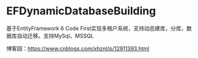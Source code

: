 # EFDynamicDatabaseBuilding
基于EntityFramework 6 Code First实现多租户系统，支持动态建库，分库，数据库自动迁移。支持MySql，MSSQL

博客园：https://www.cnblogs.com/xhznl/p/12911393.html
